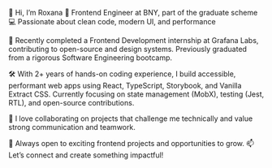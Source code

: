 


👋 Hi, I’m Roxana
💼 Frontend Engineer at BNY, part of the graduate scheme
💻 Passionate about clean code, modern UI, and performance

🌟 Recently completed a Frontend Development internship at Grafana Labs, contributing to open-source and design systems. Previously graduated from a rigorous Software Engineering bootcamp.

🛠 With 2+ years of hands-on coding experience, I build accessible, performant web apps using React, TypeScript, Storybook, and Vanilla Extract CSS. Currently focusing on state management (MobX), testing (Jest, RTL), and open-source contributions.

🤝 I love collaborating on projects that challenge me technically and value strong communication and teamwork.

🚀 Always open to exciting frontend projects and opportunities to grow.
📫 Let’s connect and create something impactful!



<!---
RoxanaAnamariaTurc/RoxanaAnamariaTurc is a ✨ special ✨ repository because its `README.md` (this file) appears on your GitHub profile.
You can click the Preview link to take a look at your changes.
--->
